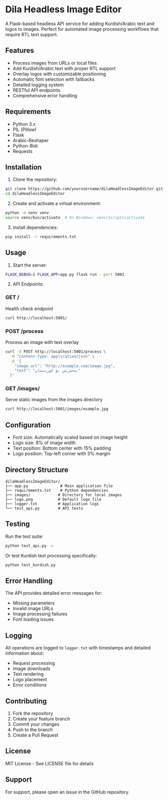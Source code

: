# Dila Headless Image Editor

A Flask-based headless API service for adding Kurdish/Arabic text and logos to images. Perfect for automated image processing workflows that require RTL text support.

## Features

- Process images from URLs or local files
- Add Kurdish/Arabic text with proper RTL support
- Overlay logos with customizable positioning
- Automatic font selection with fallbacks
- Detailed logging system
- RESTful API endpoints
- Comprehensive error handling

## Requirements

- Python 3.x
- PIL (Pillow)
- Flask
- Arabic-Reshaper
- Python-Bidi
- Requests

## Installation

1. Clone the repository:
```bash
git clone https://github.com/yourusername/dilaHeadlessImageEditor.git
cd dilaHeadlessImageEditor
```

2. Create and activate a virtual environment:
```bash
python -m venv venv
source venv/bin/activate  # On Windows: venv\Scripts\activate
```

3. Install dependencies:
```bash
pip install -r requirements.txt
```

## Usage

1. Start the server:
```bash
FLASK_DEBUG=1 FLASK_APP=app.py flask run --port 5001
```

2. API Endpoints:

### GET /
Health check endpoint
```bash
curl http://localhost:5001/
```

### POST /process
Process an image with text overlay
```bash
curl -X POST http://localhost:5001/process \
  -H "Content-Type: application/json" \
  -d '{
    "image_url": "http://example.com/image.jpg",
    "text": "بەخێربێن بۆ کوردستان"
  }'
```

### GET /images/<filename>
Serve static images from the images directory
```bash
curl http://localhost:5001/images/example.jpg
```

## Configuration

- Font size: Automatically scaled based on image height
- Logo size: 8% of image width
- Text position: Bottom center with 15% padding
- Logo position: Top-left corner with 3% margin

## Directory Structure

```
dilaHeadlessImageEditor/
├── app.py              # Main application file
├── requirements.txt    # Python dependencies
├── images/            # Directory for local images
├── logo.png           # Default logo file
├── logger.txt         # Application logs
└── test_api.py        # API tests
```

## Testing

Run the test suite:
```bash
python test_api.py -v
```

Or test Kurdish text processing specifically:
```bash
python test_kurdish.py
```

## Error Handling

The API provides detailed error messages for:
- Missing parameters
- Invalid image URLs
- Image processing failures
- Font loading issues

## Logging

All operations are logged to `logger.txt` with timestamps and detailed information about:
- Request processing
- Image downloads
- Text rendering
- Logo placement
- Error conditions

## Contributing

1. Fork the repository
2. Create your feature branch
3. Commit your changes
4. Push to the branch
5. Create a Pull Request

## License

MIT License - See LICENSE file for details

## Support

For support, please open an issue in the GitHub repository. 